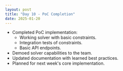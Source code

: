 ```yaml
---
layout: post
title: "Day 10 - PoC Completion"
date: 2025-01-20
---
```


- Completed PoC implementation:
  - Working solver with basic constraints.
  - Integration tests of constraints.
  - Basic API endpoints.
- Demoed solver capabilities to the team.
- Updated documentation with learned best practices.
- Planned for next week's core implementation.
